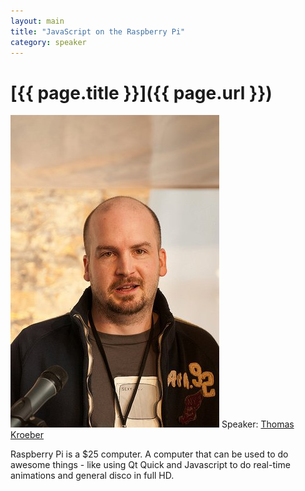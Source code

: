 ```yaml
---
layout: main
title: "JavaScript on the Raspberry Pi"
category: speaker
---
```


# [{{ page.title }}]({{ page.url }})

<a href="http://www.cellcortex.com"><img src="/images/thomas-kroeber.jpeg" class="speaker" alt="Thomas Kroeber"></a>
Speaker: <a href="http://www.cellcortex.com">Thomas Kroeber</a>

Raspberry Pi is a $25 computer. A computer that can be used to do awesome things - like using Qt Quick and Javascript to do real-time animations and general disco in full HD.

<br style="clear:both;" />

